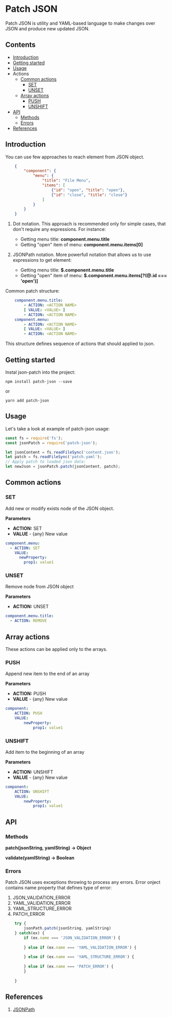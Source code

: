 # Patch JSON

Patch JSON is utility and YAML-based language to make changes over JSON and produce new updated JSON.

## Contents
- [Introduction](#introduction)
- [Getting started](#getting-started)
- [Usage](#usage)
- Actions
    - [Common actions](#common-actions)
        - [SET](#set)
        - [UNSET](#unset)
    - [Array actions](#array-actions)
        - [PUSH](#push)
        - [UNSHIFT](#unshift)
- [API](#api)
    - [Methods](#methods)
    - [Errors](#errors)
- [References](#references)


## Introduction
You can use few approaches to reach element from JSON object.

```json
    {
        "component": {
            "menu": {
                "title": "File Menu",
                "items": [
                    {"id": "open", "title": "open"},
                    {"id": "close", "title": "close"}
                ]
            }
        }
    }
```

1. Dot notation. This approach is recommended only for simple cases, that don't require any expressions. For instance:
    * Getting menu title:  **component.menu.title**
    * Getting "open" item of menu: **component.menu.items[0]**
    
2. JSONPath notation. More powerfull notation that allows us to use expressions to get element:
     * Getting menu title: **$.component.menu.title**
     * Getting "open" item of menu: **$.component.menu.items[?(@.id === 'open')]**

Common patch structure:
```yaml
    component.menu.title:
        - ACTION: <ACTION NAME>
        [ VALUE: <VALUE> ]
        - ACTION: <ACTION NAME>
    component.menu:
        - ACTION: <ACTION NAME>
        [ VALUE: <VALUE> ]
        - ACTION: <ACTION NAME>
```
This structure defines sequence of actions that should applied to json.

## Getting started
Instal json-patch into the project:

```
npm install patch-json --save
```

or

```
yarn add patch-json
```

## Usage
Let's take a look at example of patch-json usage:

```javascript
const fs = require('fs');
const jsonPatch = require('patch-json');

let jsonContent = fs.readFileSync('content.json');
let patch = fs.readFileSync('patch.yaml');
// Apply patch to loaded json data:
let newJson = jsonPatch.patch(jsonContent, patch);
```


## Common actions
### SET
Add new or modify exists node of the JSON object.

**Parameters**
* **ACTION:**  SET
* **VALUE** - {any} New value

```yaml
component.menu:
  - ACTION: SET
    VALUE:
      newProperty:
        prop1: value1
```

### UNSET
Remove node from JSON object

**Parameters**
* **ACTION:**  UNSET

```yaml
component.menu.title:
  - ACTION: REMOVE
```

## Array actions
These actions can be applied only to the arrays.

### PUSH
Append new item to the end of an array

**Parameters**
* **ACTION:**  PUSH
* **VALUE** - {any} New value

```yaml
component:
    ACTION: PUSH
    VALUE:
        newProperty:
            prop1: value1
```

### UNSHIFT
Add item to the beginning of an array

**Parameters**
* **ACTION:**  UNSHIFT
* **VALUE** - {any} New value

```yaml
component:
    ACTION: UNSHIFT
    VALUE:
        newProperty:
            prop1: value1
```

## API
### Methods
**patch(jsonString, yamlString) -> Object**


**validate(yamlString) -> Boolean**

### Errors
Patch JSON uses exceptions throwing to process any errors.
Error onject contains name property that defines type of error:
1. JSON_VALIDATION_ERROR
1. YAML_VALIDATION_ERROR
1. YAML_STRUCTURE_ERROR
1. PATCH_ERROR


```javascript
    try {
        jsonPath.patch(jsonString, yamlString)
    } catch(ex) {
        if (ex.name === 'JSON_VALIDATION_ERROR') {
        
        } else if (ex.name === 'YAML_VALIDATION_ERROR') {
        
        } else if (ex.name === 'YAML_STRUCTURE_ERROR') {
        
        } else if (ex.name === 'PATCH_ERROR') {
        }
    
    }
```


## References
1. [JSONPath](https://github.com/dchester/jsonpath)
